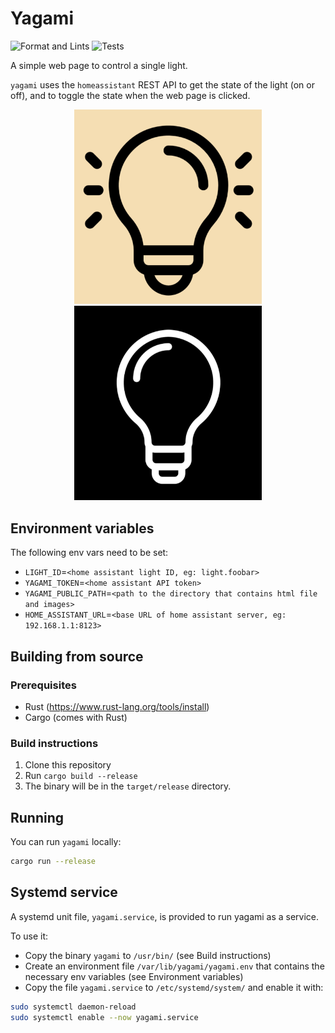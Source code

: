 # Yagami

![Format and Lints](https://github.com/SamyAB/yagami/actions/workflows/ci.yml/badge.svg)
![Tests](https://github.com/SamyAB/yagami/actions/workflows/test.yml/badge.svg)

A simple web page to control a single light.

`yagami` uses the `homeassistant` REST API to get the state of the light (on or off), and to toggle the state when the web page is clicked.

<div align="center">
  <img src="images/on.png" alt="Screenshot of the interface when the light is on" width="300"/>
  <img src="images/off.png" alt="Screenshot of the interface when the light is off" width="300"/>
</div>

## Environment variables

The following env vars need to be set:

- `LIGHT_ID`=`<home assistant light ID, eg: light.foobar>`
- `YAGAMI_TOKEN`=`<home assistant API token>`
- `YAGAMI_PUBLIC_PATH`=`<path to the directory that contains html file and images>`
- `HOME_ASSISTANT_URL`=`<base URL of home assistant server, eg: 192.168.1.1:8123>`

## Building from source

### Prerequisites

- Rust (https://www.rust-lang.org/tools/install)
- Cargo (comes with Rust)

### Build instructions

1. Clone this repository
2. Run `cargo build --release`
3. The binary will be in the `target/release` directory.

## Running

You can run `yagami` locally:

```bash
cargo run --release
```

## Systemd service

A systemd unit file, `yagami.service`, is provided to run yagami as a service.

To use it:

- Copy the binary `yagami` to `/usr/bin/` (see Build instructions)
- Create an environment file `/var/lib/yagami/yagami.env` that contains the necessary env variables (see Environment variables)
- Copy the file `yagami.service` to `/etc/systemd/system/` and enable it with:

```bash
sudo systemctl daemon-reload
sudo systemctl enable --now yagami.service
```

